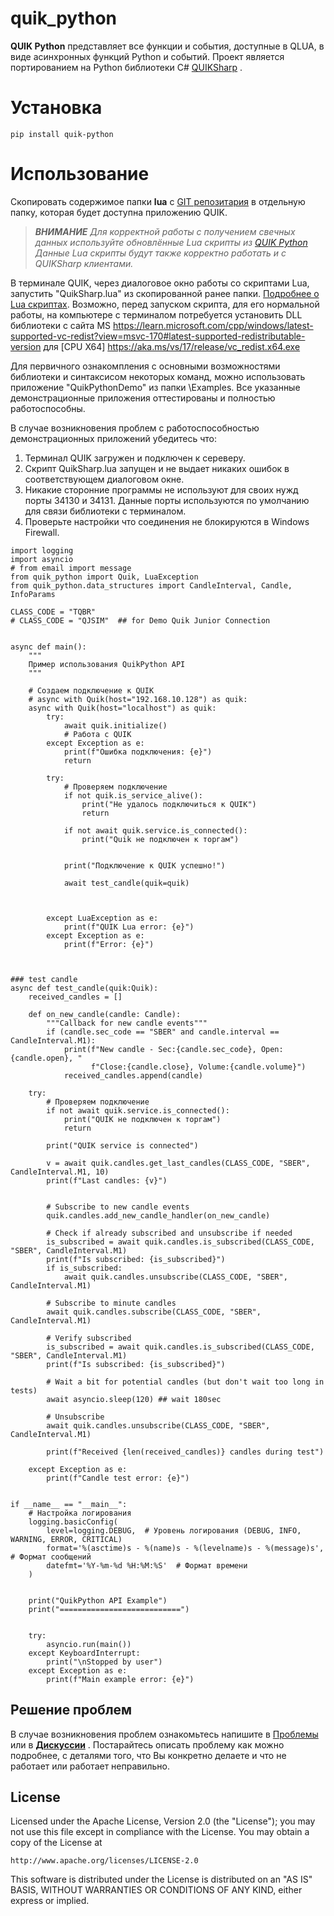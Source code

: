 # quik_python  

**QUIK Python** представляет все функции и события, доступные в QLUA, 
в виде асинхронных функций Python и событий. 
Проект является портированием на Python библиотеки C# [QUIKSharp](https://github.com/finsight/QUIKSharp) .


Установка
================
```
pip install quik-python
```

Использование
================
Cкопировать содержимое папки **lua** c [GIT репозитария](https://github.com/Alex-Shur/quik_python) 
в отдельную папку, которая будет доступна приложению QUIK.

> ***ВНИМАНИЕ** Для корректной работы с получением свечных данных используйте обновлённые Lua скрипты из [QUIK Python](https://github.com/Alex-Shur/quik_python)
Данные Lua скрипты будут также корректно работать и с QUIKSharp клиентами.*

В терминале QUIK, через диалоговое окно работы со скриптами Lua, запустить "QuikSharp.lua" из скопированной ранее папки. [Подробнее о Lua скриптах](lua/USAGE.RU.md).
Возможно, перед запуском скрипта, для его нормальной работы, на компьютере с терминалом потребуется установить DLL библиотеки c сайта MS 
https://learn.microsoft.com/cpp/windows/latest-supported-vc-redist?view=msvc-170#latest-supported-redistributable-version
для [CPU X64] https://aka.ms/vs/17/release/vc_redist.x64.exe

Для первичного ознакомпления с основными возможностями библиотеки и синтаксисом некоторых команд, 
можно использовать приложение "QuikPythonDemo" из папки \\Examples.
Все указанные демонстрационные приложения оттестированы и полностью работоспособны.

В случае возникновения проблем с работоспособностью демонстрационных приложений убедитесь что:
1. Терминал QUIK загружен и подключен к сереверу.
2. Скрипт QuikSharp.lua запущен и не выдает никаких ошибок в соответствующем диалоговом окне.
3. Никакие сторонние программы не используют для своих нужд порты 34130 и 34131. 
    Данные порты используются по умолчанию для связи библиотеки с терминалом.
4. Проверьте настройки что соединения не блокируются в Windows Firewall. 

```
import logging
import asyncio
# from email import message
from quik_python import Quik, LuaException
from quik_python.data_structures import CandleInterval, Candle, InfoParams

CLASS_CODE = "TQBR"   
# CLASS_CODE = "QJSIM"  ## for Demo Quik Junior Connection


async def main():
    """
    Пример использования QuikPython API
    """
    
    # Создаем подключение к QUIK
    # async with Quik(host="192.168.10.128") as quik:
    async with Quik(host="localhost") as quik:
        try:
            await quik.initialize()
            # Работа с QUIK
        except Exception as e:
            print(f"Ошибка подключения: {e}")
            return

        try:
            # Проверяем подключение
            if not quik.is_service_alive():
                print("Не удалось подключиться к QUIK")
                return

            if not await quik.service.is_connected():
                print("Quik не подключен к торгам")


            print("Подключение к QUIK успешно!")

            await test_candle(quik=quik)



        except LuaException as e:
            print(f"QUIK Lua error: {e}")
        except Exception as e:
            print(f"Error: {e}")



### test candle
async def test_candle(quik:Quik):
    received_candles = []
    
    def on_new_candle(candle: Candle):
        """Callback for new candle events"""
        if (candle.sec_code == "SBER" and candle.interval == CandleInterval.M1):
            print(f"New candle - Sec:{candle.sec_code}, Open:{candle.open}, "
                  f"Close:{candle.close}, Volume:{candle.volume}")
            received_candles.append(candle)

    try:
        # Проверяем подключение
        if not await quik.service.is_connected():
            print("QUIK не подключен к торгам")
            return
        
        print("QUIK service is connected")

        v = await quik.candles.get_last_candles(CLASS_CODE, "SBER", CandleInterval.M1, 10)
        print(f"Last candles: {v}")


        # Subscribe to new candle events
        quik.candles.add_new_candle_handler(on_new_candle)
        
        # Check if already subscribed and unsubscribe if needed
        is_subscribed = await quik.candles.is_subscribed(CLASS_CODE, "SBER", CandleInterval.M1)
        print(f"Is subscribed: {is_subscribed}")
        if is_subscribed:
            await quik.candles.unsubscribe(CLASS_CODE, "SBER", CandleInterval.M1)

        # Subscribe to minute candles
        await quik.candles.subscribe(CLASS_CODE, "SBER", CandleInterval.M1)

        # Verify subscribed
        is_subscribed = await quik.candles.is_subscribed(CLASS_CODE, "SBER", CandleInterval.M1)
        print(f"Is subscribed: {is_subscribed}")
        
        # Wait a bit for potential candles (but don't wait too long in tests)
        await asyncio.sleep(120) ## wait 180sec
        
        # Unsubscribe
        await quik.candles.unsubscribe(CLASS_CODE, "SBER", CandleInterval.M1)

        print(f"Received {len(received_candles)} candles during test")

    except Exception as e:
        print(f"Candle test error: {e}")


if __name__ == "__main__":
    # Настройка логирования
    logging.basicConfig(
        level=logging.DEBUG,  # Уровень логирования (DEBUG, INFO, WARNING, ERROR, CRITICAL)
        format='%(asctime)s - %(name)s - %(levelname)s - %(message)s',  # Формат сообщений
        datefmt='%Y-%m-%d %H:%M:%S'  # Формат времени
    )

    
    print("QuikPython API Example")
    print("===========================")
    

    try:
        asyncio.run(main())
    except KeyboardInterrupt:
        print("\nStopped by user")
    except Exception as e:
        print(f"Main example error: {e}")
```



Решение проблем
---------------
В случае возникновения проблем ознакомьтесь напишите в [Проблемы](https://github.com/Alex-Shur/quik_python/issues)  или в [**Дискуссии**](https://github.com/Alex-Shur/quik_python/discussions) .
Постарайтесь описать проблему как можно подробнее, с деталями того, что
Вы конкретно делаете и что не работает или работает неправильно.


License
----------------------

Licensed under the Apache License, Version 2.0 (the "License");
you may not use this file except in compliance with the License.
You may obtain a copy of the License at

    http://www.apache.org/licenses/LICENSE-2.0

This software is distributed under the License is distributed on an "AS IS" BASIS,
WITHOUT WARRANTIES OR CONDITIONS OF ANY KIND, either express or implied.
